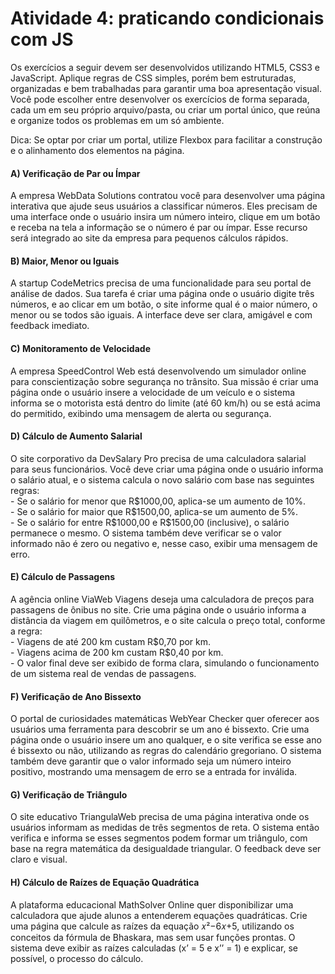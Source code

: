 <h1>Atividade 4: praticando condicionais com JS</h1>

<p>Os exercícios a seguir devem ser desenvolvidos utilizando HTML5, CSS3 e JavaScript. Aplique regras de CSS simples, porém bem estruturadas, organizadas e bem trabalhadas para garantir uma boa apresentação visual. Você pode escolher entre desenvolver os exercícios de forma separada, cada um em seu próprio arquivo/pasta, ou criar um portal único, que reúna e organize todos os problemas em um só ambiente.</p>

<p>Dica: Se optar por criar um portal, utilize Flexbox para facilitar a construção e o alinhamento dos elementos na página.</p>

<h4>A) Verificação de Par ou Ímpar</h4>
<p>A empresa WebData Solutions contratou você para desenvolver uma página interativa que ajude seus usuários a classificar números. Eles precisam de uma interface onde o usuário insira um número inteiro, clique em um botão e receba na tela a informação se o número é par ou ímpar. Esse recurso será integrado ao site da empresa para pequenos cálculos rápidos.</p>

<h4>B) Maior, Menor ou Iguais</h4>
<p>A startup CodeMetrics precisa de uma funcionalidade para seu portal de análise de dados. Sua tarefa é criar uma página onde o usuário digite três números, e ao clicar em um botão, o site informe qual é o maior número, o menor ou se todos são iguais. A interface deve ser clara, amigável e com feedback imediato.</p>

<h4>C) Monitoramento de Velocidade</h4>
<p>A empresa SpeedControl Web está desenvolvendo um simulador online para conscientização sobre segurança no trânsito. Sua missão é criar uma página onde o usuário insere a velocidade de um veículo e o sistema informa se o motorista está dentro do limite (até 60 km/h) ou se está acima do permitido, exibindo uma mensagem de alerta ou segurança.</p>

<h4>D) Cálculo de Aumento Salarial</h4>
<p>O site corporativo da DevSalary Pro precisa de uma calculadora salarial para seus funcionários. Você deve criar uma página onde o usuário informa o salário atual, e o sistema calcula o novo salário com base nas seguintes regras:<br>
- Se o salário for menor que R$1000,00, aplica-se um aumento de 10%.<br>
- Se o salário for maior que R$1500,00, aplica-se um aumento de 5%.<br>
- Se o salário for entre R$1000,00 e R$1500,00 (inclusive), o salário permanece o mesmo. O sistema também deve verificar se o valor informado não é zero ou negativo e, nesse caso, exibir uma mensagem de erro.</p>

<h4>E) Cálculo de Passagens</h4>
<p>A agência online ViaWeb Viagens deseja uma calculadora de preços para passagens de ônibus no site. Crie uma página onde o usuário informa a distância da viagem em quilômetros, e o site calcula o preço total, conforme a regra:<br>
- Viagens de até 200 km custam R$0,70 por km.<br>
- Viagens acima de 200 km custam R$0,40 por km.<br>
- O valor final deve ser exibido de forma clara, simulando o funcionamento de um sistema real de vendas de passagens.</p>

<h4>F) Verificação de Ano Bissexto</h4>
<p>O portal de curiosidades matemáticas WebYear Checker quer oferecer aos usuários uma ferramenta para descobrir se um ano é bissexto. Crie uma página onde o usuário insere um ano qualquer, e o site verifica se esse ano é bissexto ou não, utilizando as regras do calendário gregoriano. O sistema também deve garantir que o valor informado seja um número inteiro positivo, mostrando uma mensagem de erro se a entrada for inválida.</p>

<h4>G) Verificação de Triângulo</h4>
<p>O site educativo TriangulaWeb precisa de uma página interativa onde os usuários informam as medidas de três segmentos de reta. O sistema então verifica e informa se esses segmentos podem formar um triângulo, com base na regra matemática da desigualdade triangular. O feedback deve ser claro e visual.</p>

<h4>H) Cálculo de Raízes de Equação Quadrática</h4>
<p>A plataforma educacional MathSolver Online quer disponibilizar uma calculadora que ajude alunos a entenderem equações quadráticas. Crie uma página que calcule as raízes da equação 𝑥²−6𝑥+5, utilizando os conceitos da fórmula de Bhaskara, mas sem usar funções prontas. O sistema deve exibir as raízes calculadas (x’ = 5 e x’’ = 1) e explicar, se possível, o processo do cálculo.</p>
